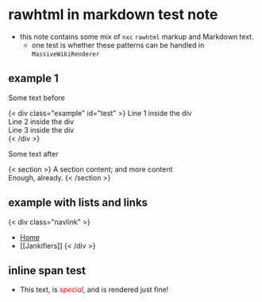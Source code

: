 # rawhtml in markdown test note
 - this note contains some mix of `nxc` `rawhtml` markup and Markdown text.
   - one test is whether these patterns can be handled in `MassiveWikiRenderer`

## example 1

Some text before

{< div class="example" id="test" >}
Line 1 inside the div  
Line 2 inside the div  
Line 3 inside the div  
{< /div >}

Some text after

{< section >}
A section content; and
more content  
Enough, already.
{< /section >}

## example with lists and links

{< div class="navlink" >}
- [Home](/README.html)
- [[Jankifiers]]
{< /div >}

## inline span test
 - This text, is <span style="color:red;">_special_</span>, and is
   rendered just fine!  



